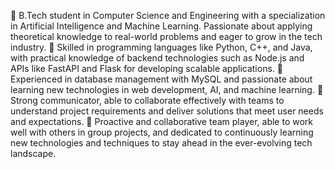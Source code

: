  B.Tech student in Computer Science and Engineering with a specialization in Artificial Intelligence and Machine Learning. Passionate about applying theoretical knowledge to real-world problems and eager to grow in the tech industry.
 Skilled in programming languages like Python, C++, and Java, with practical knowledge of backend technologies such as Node.js and APIs like FastAPI and Flask for developing scalable applications.
 Experienced in database management with MySQL and passionate about learning new technologies in web development, AI, and machine learning.
 Strong communicator, able to collaborate effectively with teams to understand project requirements and deliver solutions that meet user needs and expectations.
 Proactive and collaborative team player, able to work well with others in group projects, and dedicated to continuously learning new technologies and techniques to stay ahead in the ever-evolving tech landscape.
